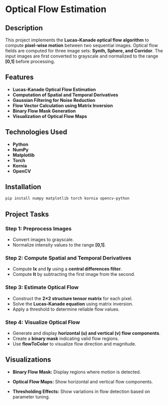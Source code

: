 # Optical Flow Estimation

## Description

This project implements the **Lucas-Kanade optical flow algorithm** to compute **pixel-wise motion** between two sequential images. Optical flow fields are computed for three image sets: **Synth, Sphere, and Corridor**. The input images are first converted to grayscale and normalized to the range **[0,1]** before processing.

## Features

- **Lucas-Kanade Optical Flow Estimation**
- **Computation of Spatial and Temporal Derivatives**
- **Gaussian Filtering for Noise Reduction**
- **Flow Vector Calculation using Matrix Inversion**
- **Binary Flow Mask Generation**
- **Visualization of Optical Flow Maps**

## Technologies Used

- **Python**
- **NumPy**
- **Matplotlib**
- **Torch**
- **Kornia**
- **OpenCV**

## Installation

```bash
pip install numpy matplotlib torch kornia opencv-python
```

## Project Tasks

### **Step 1: Preprocess Images**

- Convert images to grayscale.
- Normalize intensity values to the range **[0,1]**.

### **Step 2: Compute Spatial and Temporal Derivatives**

- Compute **Ix** and **Iy** using a **central differences filter**.
- Compute **It** by subtracting the first image from the second.

### **Step 3: Estimate Optical Flow**

- Construct the **2×2 structure tensor matrix** for each pixel.
- Solve the **Lucas-Kanade equation** using matrix inversion.
- Apply a threshold to determine reliable flow values.

### **Step 4: Visualize Optical Flow**

- Generate and display **horizontal (u) and vertical (v) flow components**.
- Create a **binary mask** indicating valid flow regions.
- Use **flowToColor** to visualize flow direction and magnitude.

## Visualizations

- **Binary Flow Mask:** Display regions where motion is detected.
- **Optical Flow Maps:** Show horizontal and vertical flow components.


- **Thresholding Effects:** Show variations in flow detection based on parameter tuning.

